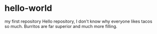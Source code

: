 # hello-world
my first repository
Hello repository, I don't know why everyone likes tacos so much. Burritos are far superior and much more filling.
